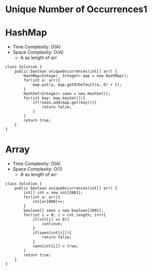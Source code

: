 # Unique Number of Occurrences1

# HashMap

- Time Complexity: O(A)
- Space Complexity: O(A)
  - A as length of arr

```
class Solution {
    public boolean uniqueOccurrences(int[] arr) {
        HashMap<Integer, Integer> map = new HashMap();
        for(int a: arr){
            map.put(a, map.getOrDefault(a, 0) + 1);
        }
        HashSet<Integer> seen = new HashSet();
        for(int key: map.keySet()){
            if(!seen.add(map.get(key))){
                return false;
            }
        }
        return true;
    }
}
```

# Array

- Time Complexity: O(A)
- Space Complexity: O(1)
  - A as length of arr

```
class Solution {
    public boolean uniqueOccurrences(int[] arr) {
        int[] cnt = new int[2001];
        for(int a: arr){
            cnt[a+1000]++;
        }
        boolean[] seen = new boolean[2001];
        for(int i = 0; i < cnt.length; i++){
            if(cnt[i] == 0){
                continue;
            }
            if(seen[cnt[i]]){
                return false;
            }
            seen[cnt[i]] = true;
        }
        return true;
    }
}
```
